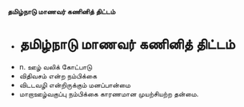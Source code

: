 **தமிழ்நாடு மாணவர் கணினித் திட்டம்**
- # தமிழ்நாடு மாணவர் கணினித் திட்டம்
- n. ஊழ் வலிக் கோட்பாடு
- விதிவசம்  என்ற நம்பிக்கை
- விடடவழி என்றிருக்கும் மனப்பான்மை
- மாறாஊழ்வகுப்பு நம்பிக்கை காரணமான முயற்சியற்ற தன்மை.

